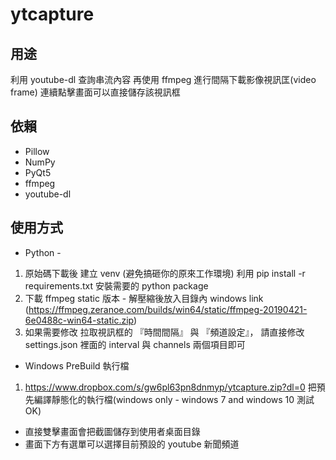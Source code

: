 # ytcapture

## 用途
利用 youtube-dl 查詢串流內容 再使用 ffmpeg 進行間隔下載影像視訊匡(video frame)  連續點擊畫面可以直接儲存該視訊框

## 依賴
* Pillow
* NumPy
* PyQt5
* ffmpeg
* youtube-dl

## 使用方式
* Python -
1. 原始碼下載後 建立 venv (避免搞砸你的原來工作環境) 利用 pip install -r requirements.txt 安裝需要的 python package
2. 下載 ffmpeg static 版本 - 解壓縮後放入目錄內 windows link (https://ffmpeg.zeranoe.com/builds/win64/static/ffmpeg-20190421-6e0488c-win64-static.zip)
3. 如果需要修改 拉取視訊框的 『時間間隔』 與 『頻道設定』， 請直接修改 settings.json 裡面的 interval 與 channels 兩個項目即可

* Windows PreBuild 執行檔
1. https://www.dropbox.com/s/gw6pl63pn8dnmyp/ytcapture.zip?dl=0 把預先編譯靜態化的執行檔(windows only - windows 7 and windows 10 測試 OK)

* 直接雙擊畫面會把截圖儲存到使用者桌面目錄
* 畫面下方有選單可以選擇目前預設的 youtube 新聞頻道
